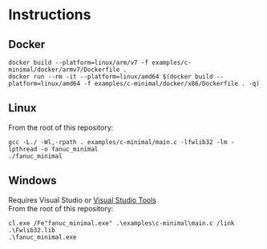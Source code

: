 # Instructions

## Docker
```
docker build --platform=linux/arm/v7 -f examples/c-minimal/docker/armv7/Dockerfile .
docker run --rm -it --platform=linux/amd64 $(docker build --platform=linux/amd64 -f examples/c-minimal/docker/x86/Dockerfile . -q)
```

## Linux
From the root of this repository:  
```
gcc -L./ -Wl,-rpath . examples/c-minimal/main.c -lfwlib32 -lm -lpthread -o fanuc_minimal
./fanuc_minimal
```

## Windows
Requires Visual Studio or [Visual Studio Tools](https://visualstudio.microsoft.com/downloads/#build-tools-for-visual-studio-2019)  
From the root of this repository:  
```
cl.exe /Fe"fanuc_minimal.exe" .\examples\c-minimal\main.c /link .\Fwlib32.lib
.\fanuc_minimal.exe
```
